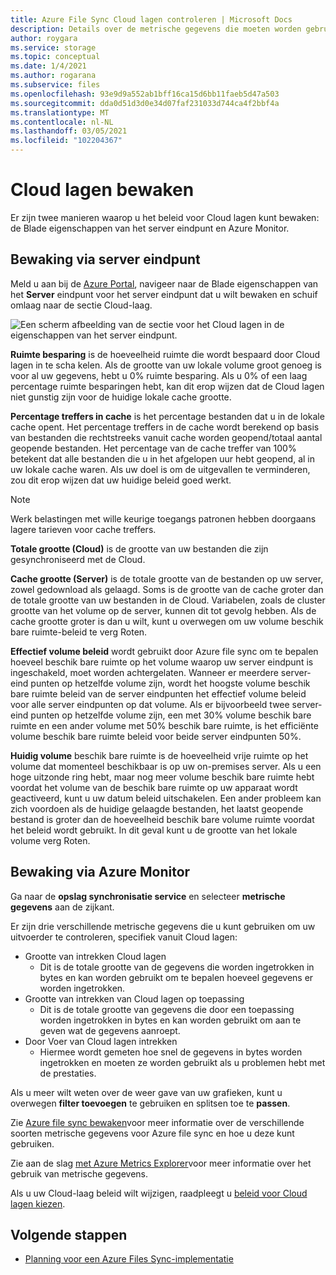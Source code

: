 ```yaml
---
title: Azure File Sync Cloud lagen controleren | Microsoft Docs
description: Details over de metrische gegevens die moeten worden gebruikt voor het bewaken van uw Cloud-laag beleid.
author: roygara
ms.service: storage
ms.topic: conceptual
ms.date: 1/4/2021
ms.author: rogarana
ms.subservice: files
ms.openlocfilehash: 93e9d9a552ab1bff16ca15d6bb11faeb5d47a503
ms.sourcegitcommit: dda0d51d3d0e34d07faf231033d744ca4f2bbf4a
ms.translationtype: MT
ms.contentlocale: nl-NL
ms.lasthandoff: 03/05/2021
ms.locfileid: "102204367"
---
```

# <a name="monitor-cloud-tiering"></a>Cloud lagen bewaken
Er zijn twee manieren waarop u het beleid voor Cloud lagen kunt bewaken: de Blade eigenschappen van het server eindpunt en Azure Monitor.

## <a name="monitoring-via-server-endpoint"></a>Bewaking via server eindpunt

Meld u aan bij de [Azure Portal](https://portal.azure.com/), navigeer naar de Blade eigenschappen van het **Server** eindpunt voor het server eindpunt dat u wilt bewaken en schuif omlaag naar de sectie Cloud-laag. 

![Een scherm afbeelding van de sectie voor het Cloud lagen in de eigenschappen van het server eindpunt.](media/storage-sync-monitoring-cloud-tiering/cloud-tiering-monitoring-5.png)

**Ruimte besparing** is de hoeveelheid ruimte die wordt bespaard door Cloud lagen in te scha kelen. Als de grootte van uw lokale volume groot genoeg is voor al uw gegevens, hebt u 0% ruimte besparing. Als u 0% of een laag percentage ruimte besparingen hebt, kan dit erop wijzen dat de Cloud lagen niet gunstig zijn voor de huidige lokale cache grootte. 

**Percentage treffers in cache** is het percentage bestanden dat u in de lokale cache opent. Het percentage treffers in de cache wordt berekend op basis van bestanden die rechtstreeks vanuit cache worden geopend/totaal aantal geopende bestanden. Het percentage van de cache treffer van 100% betekent dat alle bestanden die u in het afgelopen uur hebt geopend, al in uw lokale cache waren. Als uw doel is om de uitgevallen te verminderen, zou dit erop wijzen dat uw huidige beleid goed werkt.

> [!NOTE]
> Werk belastingen met wille keurige toegangs patronen hebben doorgaans lagere tarieven voor cache treffers. 

**Totale grootte (Cloud)** is de grootte van uw bestanden die zijn gesynchroniseerd met de Cloud. 

**Cache grootte (Server)** is de totale grootte van de bestanden op uw server, zowel gedownload als gelaagd. Soms is de grootte van de cache groter dan de totale grootte van uw bestanden in de Cloud. Variabelen, zoals de cluster grootte van het volume op de server, kunnen dit tot gevolg hebben. Als de cache grootte groter is dan u wilt, kunt u overwegen om uw volume beschik bare ruimte-beleid te verg Roten. 

**Effectief volume beleid** wordt gebruikt door Azure file sync om te bepalen hoeveel beschik bare ruimte op het volume waarop uw server eindpunt is ingeschakeld, moet worden achtergelaten. Wanneer er meerdere server-eind punten op hetzelfde volume zijn, wordt het hoogste volume beschik bare ruimte beleid van de server eindpunten het effectief volume beleid voor alle server eindpunten op dat volume. Als er bijvoorbeeld twee server-eind punten op hetzelfde volume zijn, een met 30% volume beschik bare ruimte en een ander volume met 50% beschik bare ruimte, is het efficiënte volume beschik bare ruimte beleid voor beide server eindpunten 50%.

**Huidig volume** beschik bare ruimte is de hoeveelheid vrije ruimte op het volume dat momenteel beschikbaar is op uw on-premises server. Als u een hoge uitzonde ring hebt, maar nog meer volume beschik bare ruimte hebt voordat het volume van de beschik bare ruimte op uw apparaat wordt geactiveerd, kunt u uw datum beleid uitschakelen. Een ander probleem kan zich voordoen als de huidige gelaagde bestanden, het laatst geopende bestand is groter dan de hoeveelheid beschik bare volume ruimte voordat het beleid wordt gebruikt. In dit geval kunt u de grootte van het lokale volume verg Roten. 

## <a name="monitoring-via-azure-monitor"></a>Bewaking via Azure Monitor

Ga naar de **opslag synchronisatie service** en selecteer **metrische gegevens** aan de zijkant. 

Er zijn drie verschillende metrische gegevens die u kunt gebruiken om uw uitvoerder te controleren, specifiek vanuit Cloud lagen:

- Grootte van intrekken Cloud lagen
    - Dit is de totale grootte van de gegevens die worden ingetrokken in bytes en kan worden gebruikt om te bepalen hoeveel gegevens er worden ingetrokken.
- Grootte van intrekken van Cloud lagen op toepassing
    - Dit is de totale grootte van gegevens die door een toepassing worden ingetrokken in bytes en kan worden gebruikt om aan te geven wat de gegevens aanroept.
- Door Voer van Cloud lagen intrekken
    - Hiermee wordt gemeten hoe snel de gegevens in bytes worden ingetrokken en moeten ze worden gebruikt als u problemen hebt met de prestaties. 

Als u meer wilt weten over de weer gave van uw grafieken, kunt u overwegen **filter toevoegen** te gebruiken en splitsen toe te **passen**.
 
Zie [Azure file sync bewaken](storage-sync-files-monitoring.md)voor meer informatie over de verschillende soorten metrische gegevens voor Azure file sync en hoe u deze kunt gebruiken.

Zie aan de slag [met Azure Metrics Explorer](https://docs.microsoft.com/azure/azure-monitor/platform/metrics-getting-started)voor meer informatie over het gebruik van metrische gegevens.

Als u uw Cloud-laag beleid wilt wijzigen, raadpleegt u [beleid voor Cloud lagen kiezen](storage-sync-choose-cloud-tiering-policies.md).

## <a name="next-steps"></a>Volgende stappen
* [Planning voor een Azure Files Sync-implementatie](storage-sync-files-planning.md)